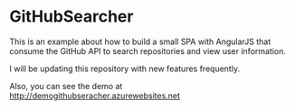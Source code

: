 GitHubSearcher
=============

This is an example about how to build a small SPA with AngularJS that consume the GitHub API to search repositories and view user information.

I will be updating this repository with new features frequently.

Also, you can see the demo at http://demogithubseracher.azurewebsites.net
